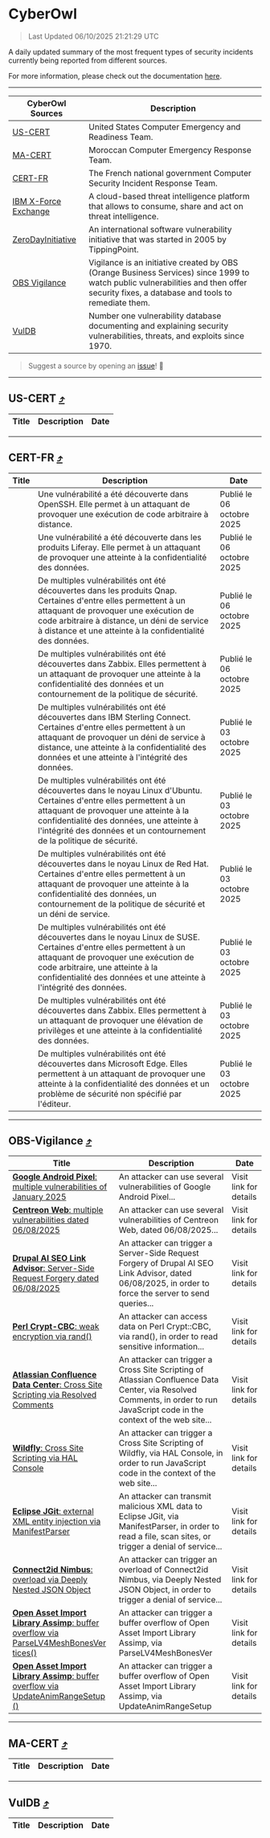
 <div id='top'></div>

# CyberOwl

 > Last Updated 06/10/2025 21:21:29 UTC
 
 A daily updated summary of the most frequent types of security incidents currently being reported from different sources.
 
 For more information, please check out the documentation [here](./docs/README.md).
 
 ---
 |CyberOwl Sources|Description|
 |---|---|
 |[US-CERT](#us-cert-arrow_heading_up)|United States Computer Emergency and Readiness Team.|
 |[MA-CERT](#ma-cert-arrow_heading_up)|Moroccan Computer Emergency Response Team.|
 |[CERT-FR](#cert-fr-arrow_heading_up)|The French national government Computer Security Incident Response Team.|
 |[IBM X-Force Exchange](#ibmcloud-arrow_heading_up)|A cloud-based threat intelligence platform that allows to consume, share and act on threat intelligence.|
 |[ZeroDayInitiative](#zerodayinitiative-arrow_heading_up)|An international software vulnerability initiative that was started in 2005 by TippingPoint.|
 |[OBS Vigilance](#obs-vigilance-arrow_heading_up)|Vigilance is an initiative created by OBS (Orange Business Services) since 1999 to watch public vulnerabilities and then offer security fixes, a database and tools to remediate them.|
 |[VulDB](#vuldb-arrow_heading_up)|Number one vulnerability database documenting and explaining security vulnerabilities, threats, and exploits since 1970.|
 
 > Suggest a source by opening an [issue](https://github.com/karimhabush/cyberowl/issues)! :raised_hands:
 ---

## US-CERT [:arrow_heading_up:](#cyberowl)

 |Title|Description|Date|
 |---|---|---|
 
 ---

## CERT-FR [:arrow_heading_up:](#cyberowl)

 |Title|Description|Date|
 |---|---|---|
 |[](https://www.cert.ssi.gouv.fr/avis/CERTFR-2025-AVI-0848/)|Une vulnérabilité a été découverte dans OpenSSH. Elle permet à un attaquant de provoquer une exécution de code arbitraire à distance.|Publié le 06 octobre 2025|
 |[](https://www.cert.ssi.gouv.fr/avis/CERTFR-2025-AVI-0847/)|Une vulnérabilité a été découverte dans les produits Liferay. Elle permet à un attaquant de provoquer une atteinte à la confidentialité des données.|Publié le 06 octobre 2025|
 |[](https://www.cert.ssi.gouv.fr/avis/CERTFR-2025-AVI-0846/)|De multiples vulnérabilités ont été découvertes dans les produits Qnap. Certaines d'entre elles permettent à un attaquant de provoquer une exécution de code arbitraire à distance, un déni de service à distance et une atteinte à la confidentialité des données.|Publié le 06 octobre 2025|
 |[](https://www.cert.ssi.gouv.fr/avis/CERTFR-2025-AVI-0845/)|De multiples vulnérabilités ont été découvertes dans Zabbix. Elles permettent à un attaquant de provoquer une atteinte à la confidentialité des données et un contournement de la politique de sécurité.|Publié le 06 octobre 2025|
 |[](https://www.cert.ssi.gouv.fr/avis/CERTFR-2025-AVI-0844/)|De multiples vulnérabilités ont été découvertes dans IBM Sterling Connect. Certaines d'entre elles permettent à un attaquant de provoquer un déni de service à distance, une atteinte à la confidentialité des données et une atteinte à l'intégrité des données.|Publié le 03 octobre 2025|
 |[](https://www.cert.ssi.gouv.fr/avis/CERTFR-2025-AVI-0843/)|De multiples vulnérabilités ont été découvertes dans le noyau Linux d'Ubuntu. Certaines d'entre elles permettent à un attaquant de provoquer une atteinte à la confidentialité des données, une atteinte à l'intégrité des données et un contournement de la politique de sécurité.|Publié le 03 octobre 2025|
 |[](https://www.cert.ssi.gouv.fr/avis/CERTFR-2025-AVI-0842/)|De multiples vulnérabilités ont été découvertes dans le noyau Linux de Red Hat. Certaines d'entre elles permettent à un attaquant de provoquer une atteinte à la confidentialité des données, un contournement de la politique de sécurité et un déni de service.|Publié le 03 octobre 2025|
 |[](https://www.cert.ssi.gouv.fr/avis/CERTFR-2025-AVI-0841/)|De multiples vulnérabilités ont été découvertes dans le noyau Linux de SUSE. Certaines d'entre elles permettent à un attaquant de provoquer une exécution de code arbitraire, une atteinte à la confidentialité des données et une atteinte à l'intégrité des données.|Publié le 03 octobre 2025|
 |[](https://www.cert.ssi.gouv.fr/avis/CERTFR-2025-AVI-0840/)|De multiples vulnérabilités ont été découvertes dans Zabbix. Elles permettent à un attaquant de provoquer une élévation de privilèges et une atteinte à la confidentialité des données.|Publié le 03 octobre 2025|
 |[](https://www.cert.ssi.gouv.fr/avis/CERTFR-2025-AVI-0839/)|De multiples vulnérabilités ont été découvertes dans Microsoft Edge. Elles permettent à un attaquant de provoquer une atteinte à la confidentialité des données et un problème de sécurité non spécifié par l'éditeur.|Publié le 03 octobre 2025|
 
 ---

## OBS-Vigilance [:arrow_heading_up:](#cyberowl)

 |Title|Description|Date|
 |---|---|---|
 |[<a href="https://vigilance.fr/vulnerability/Google-Android-Pixel-multiple-vulnerabilities-of-January-2025-46004" class="noirorange"><b>Google Android  Pixel</b>: multiple vulnerabilities of January 2025</a>](https://vigilance.fr/vulnerability/Google-Android-Pixel-multiple-vulnerabilities-of-January-2025-46004)|An attacker can use several vulnerabilities of Google Android  Pixel...|Visit link for details|
 |[<a href="https://vigilance.fr/vulnerability/Centreon-Web-multiple-vulnerabilities-dated-06-08-2025-47872" class="noirorange"><b>Centreon Web</b>: multiple vulnerabilities dated 06/08/2025</a>](https://vigilance.fr/vulnerability/Centreon-Web-multiple-vulnerabilities-dated-06-08-2025-47872)|An attacker can use several vulnerabilities of Centreon Web, dated 06/08/2025...|Visit link for details|
 |[<a href="https://vigilance.fr/vulnerability/Drupal-AI-SEO-Link-Advisor-Server-Side-Request-Forgery-dated-06-08-2025-47870" class="noirorange"><b>Drupal AI SEO Link Advisor</b>: Server-Side Request Forgery dated 06/08/2025</a>](https://vigilance.fr/vulnerability/Drupal-AI-SEO-Link-Advisor-Server-Side-Request-Forgery-dated-06-08-2025-47870)|An attacker can trigger a Server-Side Request Forgery of Drupal AI SEO Link Advisor, dated 06/08/2025, in order to force the server to send queries...|Visit link for details|
 |[<a href="https://vigilance.fr/vulnerability/Perl-Crypt-CBC-weak-encryption-via-rand-47867" class="noirorange"><b>Perl Crypt-CBC</b>: weak encryption via rand()</a>](https://vigilance.fr/vulnerability/Perl-Crypt-CBC-weak-encryption-via-rand-47867)|An attacker can access data on Perl Crypt::CBC, via rand(), in order to read sensitive information...|Visit link for details|
 |[<a href="https://vigilance.fr/vulnerability/Atlassian-Confluence-Data-Center-Cross-Site-Scripting-via-Resolved-Comments-47860" class="noirorange"><b>Atlassian Confluence Data Center</b>: Cross Site Scripting via Resolved Comments</a>](https://vigilance.fr/vulnerability/Atlassian-Confluence-Data-Center-Cross-Site-Scripting-via-Resolved-Comments-47860)|An attacker can trigger a Cross Site Scripting of Atlassian Confluence Data Center, via Resolved Comments, in order to run JavaScript code in the context of the web site...|Visit link for details|
 |[<a href="https://vigilance.fr/vulnerability/Wildfly-Cross-Site-Scripting-via-HAL-Console-47859" class="noirorange"><b>Wildfly</b>: Cross Site Scripting via HAL Console</a>](https://vigilance.fr/vulnerability/Wildfly-Cross-Site-Scripting-via-HAL-Console-47859)|An attacker can trigger a Cross Site Scripting of Wildfly, via HAL Console, in order to run JavaScript code in the context of the web site...|Visit link for details|
 |[<a href="https://vigilance.fr/vulnerability/Eclipse-JGit-external-XML-entity-injection-via-ManifestParser-47858" class="noirorange"><b>Eclipse JGit</b>: external XML entity injection via ManifestParser</a>](https://vigilance.fr/vulnerability/Eclipse-JGit-external-XML-entity-injection-via-ManifestParser-47858)|An attacker can transmit malicious XML data to Eclipse JGit, via ManifestParser, in order to read a file, scan sites, or trigger a denial of service...|Visit link for details|
 |[<a href="https://vigilance.fr/vulnerability/Connect2id-Nimbus-overload-via-Deeply-Nested-JSON-Object-47857" class="noirorange"><b>Connect2id Nimbus</b>: overload via Deeply Nested JSON Object</a>](https://vigilance.fr/vulnerability/Connect2id-Nimbus-overload-via-Deeply-Nested-JSON-Object-47857)|An attacker can trigger an overload of Connect2id Nimbus, via Deeply Nested JSON Object, in order to trigger a denial of service...|Visit link for details|
 |[<a href="https://vigilance.fr/vulnerability/Open-Asset-Import-Library-Assimp-buffer-overflow-via-ParseLV4MeshBonesVertices-47856" class="noirorange"><b>Open Asset Import Library Assimp</b>: buffer overflow via ParseLV4MeshBonesVer<wbr>tices()</wbr></a>](https://vigilance.fr/vulnerability/Open-Asset-Import-Library-Assimp-buffer-overflow-via-ParseLV4MeshBonesVertices-47856)|An attacker can trigger a buffer overflow of Open Asset Import Library Assimp, via ParseLV4MeshBonesVer|Visit link for details|
 |[<a href="https://vigilance.fr/vulnerability/Open-Asset-Import-Library-Assimp-buffer-overflow-via-UpdateAnimRangeSetup-47855" class="noirorange"><b>Open Asset Import Library Assimp</b>: buffer overflow via UpdateAnimRangeSetup<wbr>()</wbr></a>](https://vigilance.fr/vulnerability/Open-Asset-Import-Library-Assimp-buffer-overflow-via-UpdateAnimRangeSetup-47855)|An attacker can trigger a buffer overflow of Open Asset Import Library Assimp, via UpdateAnimRangeSetup|Visit link for details|
 
 ---

## MA-CERT [:arrow_heading_up:](#cyberowl)

 |Title|Description|Date|
 |---|---|---|
 
 ---

## VulDB [:arrow_heading_up:](#cyberowl)

 |Title|Description|Date|
 |---|---|---|
 